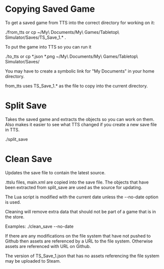 
Copying Saved Game
==================

To get a saved game from TTS into the correct directory for working on it:

./from_tts
or
cp ~/My\ Documents/My\ Games/Tabletop\ Simulator/Saves/TS_Save_1.* .

To put the game into TTS so you can run it

./to_tts 
or
cp *.json  *.png ~/My\ Documents/My\ Games/Tabletop\ Simulator/Saves/

You may have to create a symbolic link for "My Documents" in  your
home directory.

from_tts uses TS_Save_1.* as the file to copy into the current directory.

Split Save
==========

Takes the saved game and extracts the objects so you can work on them.
Also makes it easier to see what TTS changed if you create a new save
file in TTS.

./split_save

Clean Save
==========

Updates the save file to contain the latest source.

.ttslu files, main.xml are copied into the save file.
The objects that have been extracted from split_save are used as the source for updating.

The Lua script is modified with the current date unless the --no-date option is used.

Cleaning will remove extra data that should not be part 
of a game that is in the store.

Examples:
  ./clean_save --no-date

If there are any modifications on the file system that have not pushed to Github then
assets are referenced by a URL to the file system.  Otherwise assets are referenced
with URL on Github.

The version of TS_Save_1.json that has no assets referencing the file system may be 
uploaded to Steam.




